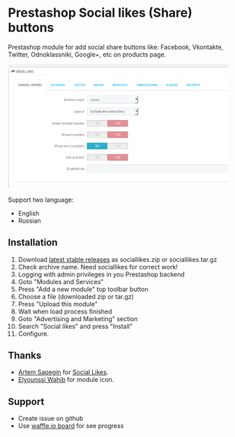 # Prestashop Social likes (Share) buttons

Prestashop module for add social share buttons like: Facebook, Vkontakte, Twitter, Odnoklassniki, Google+, etc on products page.

![](https://github.com/sbobrov85/ps-sociallikes/blob/master/sociallikes.jpg)

Support two language:

* English
* Russian

## Installation

1. Download [latest stable releases](https://github.com/sbobrov85/ps-sociallikes/releases/latest) as sociallikes.zip or sociallikes.tar.gz
1. Check archive name. Need sociallikes for correct work!
1. Logging with admin privileges in you Prestashop backend
1. Goto "Modules and Services"
1. Press "Add a new module" top toolbar button
1. Choose a file (downloaded zip or tar.gz)
1. Press "Upload this module"
1. Wait when load process finished
1. Goto "Advertising and Marketing" section
1. Search "Social likes" and press "Install"
1. Configure.

## Thanks

* [Artem Sapegin](https://github.com/sapegin) for [Social Likes](https://github.com/sapegin/social-likes/).
* [Elyounssi Wahib](https://www.iconfinder.com/Wahib) for module icon.

## Support

* Create issue on github
* Use [waffle.io board](https://waffle.io/sbobrov85/ps-sociallikes) for see progress
